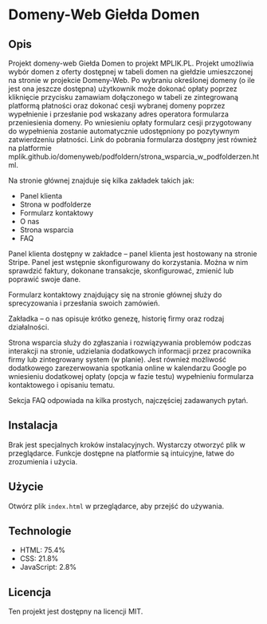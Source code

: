 # Domeny-Web Giełda Domen

## Opis
Projekt domeny-web Giełda Domen to projekt MPLIK.PL. Projekt umożliwia wybór domen z oferty dostępnej w tabeli domen na giełdzie umieszczonej na stronie w projekcie Domeny-Web. Po wybraniu określonej domeny (o ile jest ona jeszcze dostępna) użytkownik może dokonać opłaty poprzez kliknięcie przycisku zamawiam dołączonego w tabeli ze zintegrowaną platformą płatności oraz dokonać cesji wybranej domeny poprzez wypełnienie i przesłanie pod wskazany adres operatora formularza przeniesienia domeny. Po wniesieniu opłaty formularz cesji przygotowany do wypełnienia zostanie automatycznie udostępniony po pozytywnym zatwierdzeniu płatności. Link do pobrania formularza dostępny jest również na platformie mplik.github.io/domenyweb/podfoldern/strona_wsparcia_w_podfolderzen.html.

Na stronie głównej znajduje się kilka zakładek takich jak:
- Panel klienta
- Strona w podfolderze
- Formularz kontaktowy
- O nas
- Strona wsparcia
- FAQ

Panel klienta dostępny w zakładce – panel klienta jest hostowany na stronie Stripe. Panel jest wstępnie skonfigurowany do korzystania. Można w nim sprawdzić faktury, dokonane transakcje, skonfigurować, zmienić lub poprawić swoje dane.

Formularz kontaktowy znajdujący się na stronie głównej służy do sprecyzowania i przesłania swoich zamówień.

Zakładka – o nas opisuje krótko genezę, historię firmy oraz rodzaj działalności.

Strona wsparcia służy do zgłaszania i rozwiązywania problemów podczas interakcji na stronie, udzielania dodatkowych informacji przez pracownika firmy lub zintegrowany system (w planie). Jest również możliwość dodatkowego zarezerwowania spotkania online w kalendarzu Google po wniesieniu dodatkowej opłaty (opcja w fazie testu) wypełnieniu formularza kontaktowego i opisaniu tematu.

Sekcja FAQ odpowiada na kilka prostych, najczęściej zadawanych pytań.

## Instalacja
Brak jest specjalnych kroków instalacyjnych. Wystarczy otworzyć plik w przeglądarce. Funkcje dostępne na platformie są intuicyjne, łatwe do zrozumienia i użycia.

## Użycie
Otwórz plik `index.html` w przeglądarce, aby przejść do używania.

## Technologie
- HTML: 75.4%
- CSS: 21.8%
- JavaScript: 2.8%

## Licencja
Ten projekt jest dostępny na licencji MIT.